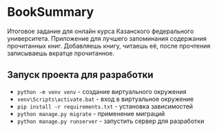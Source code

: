 # BookSummary

Итоговое задание для онлайн курса Казанского федерального университета.
Приложение для лучшего запоминания содержания прочитанных книг. Добавляешь книгу, читаешь её,
после прочтения записываешь вкратце прочитанное.

## Запуск проекта для разработки
- `python -m venv venv` - создание виртуального окружения
- `venv\Scripts\activate.bat` - вход в виртуальное окружение
- `pip install -r requirements.txt` - установка зависимостей
- `python manage.py migrate` - применение миграций
- `python manage.py runserver` - запустить сервер для разработки